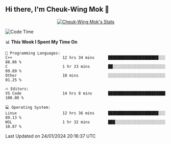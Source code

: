 ## Hi there, I'm Cheuk-Wing Mok 👋

<!--
**mozro0327/mozro0327** is a ✨ _special_ ✨ repository because its `README.md` (this file) appears on your GitHub profile.

Here are some ideas to get you started:

- 🔭 I’m currently working on ...
- 🌱 I’m currently learning ...
- 👯 I’m looking to collaborate on ...
- 🤔 I’m looking for help with ...
- 💬 Ask me about ...
- 📫 How to reach me: ...
- 😄 Pronouns: ...
- ⚡ Fun fact: ...
-->

<p align="center">
  <a href="https://github.com/mozro0327" class="rich-diff-level-one">
    <img src="https://github-readme-stats.vercel.app/api?username=mozro0327&title_color=333&text_color=777" alt="Cheuk-Wing Mok's Stats" >
    <!-- &hide=issues
    <img src="https://github-readme-stats.vercel.app/api?username=mozro0327&hide=issues&title_color=333&text_color=777" alt="Cheuk-Wing Mok's Stats" >
    -->
  </a>
</p>

<!--START_SECTION:waka-->
![Code Time](http://img.shields.io/badge/Code%20Time-2%2C294%20hrs%2016%20mins-blue)

📊 **This Week I Spent My Time On** 

```text
💬 Programming Languages: 
C++                      12 hrs 34 mins      ██████████████████████░░░   88.86 % 
C                        1 hr 23 mins        ██░░░░░░░░░░░░░░░░░░░░░░░   09.89 % 
Other                    10 mins             ░░░░░░░░░░░░░░░░░░░░░░░░░   01.25 % 

🔥 Editors: 
VS Code                  14 hrs 8 mins       █████████████████████████   100.00 % 

💻 Operating System: 
Linux                    12 hrs 36 mins      ██████████████████████░░░   89.13 % 
WSL                      1 hr 32 mins        ███░░░░░░░░░░░░░░░░░░░░░░   10.87 % 
```


 Last Updated on 24/01/2024 20:16:37 UTC
<!--END_SECTION:waka-->
